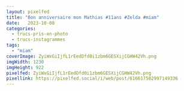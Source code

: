 ```yaml
---
layout: pixelfed
title: "Bon anniversaire mon Mathias #11ans #Zelda #miam"
date:   2023-10-08
categories: 
  - trucs-pris-en-photo
  - trucs-instagrammes
tags: 
  - "miam"
coverImage: ZyiWxGiIjfL1rEedDfd0i1zbm6GESXijCGHW42Vh.png
imgWidth: 1230
imgHeight: 922
pixelfed: ZyiWxGiIjfL1rEedDfd0i1zbm6GESXijCGHW42Vh.png
pixellink: https://pixelfed.social/i/web/post/616617582997149336
---
```


